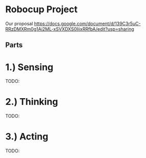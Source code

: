 # Robocup Project

Our proposal https://docs.google.com/document/d/139C3r5uC-RRzDMXRm0g1Ai2ML-xSVXDXS0IiixRRfbA/edit?usp=sharing

## Parts

# 1.) Sensing
TODO:


# 2.) Thinking
TODO:


# 3.) Acting
TODO:
